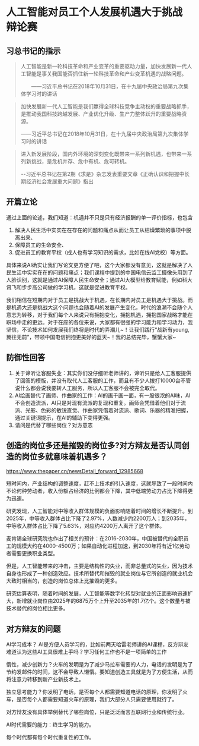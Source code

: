# 人工智能对员工个人发展机遇大于挑战 辩论赛

## 习总书记的指示

> 人工智能是新一轮科技革命和产业变革的重要驱动力量，加快发展新一代人工智能是事关我国能否抓住新一轮科技革命和产业变革机遇的战略问题。
>
> 　　——习近平总书记在2018年10月31日，在十九届中央政治局第九次集体学习时的讲话

> 加快发展新一代人工智能是我们赢得全球科技竞争主动权的重要战略抓手，是推动我国科技跨越发展、产业优化升级、生产力整体跃升的重要战略资源。
>
> ​	——习近平总书记在2018年10月31日，在十九届中央政治局第九次集体学习时的讲话 

> 进入新发展阶段，国内外环境的深刻变化既带来一系列新机遇，也带来一系列新挑战，是危机并存、危中有机、危可转机。
>
> ​	--习近平总书记在第2期《求是》杂志发表重要文章《正确认识和把握中长期经济社会发展重大问题》指出

## 开篇立论

通过上面的论述，我们知道：机遇并不只是只有经济报酬的单一评价指标，也包含

1. 解决人民生活中实实在在存在的问题和痛点从而让员工从枯燥繁琐的事项中脱离出来、
2. 保障员工的生命安全、
3. 促进员工的教育平权（成人也有学习知识的需求，比如在线AI党校）等方面。

具体来说AI确实让我们写论文更方便了吧，这个大家都没有意见，这就是解决了人民生活中实实在在的问题和痛点；我们课程中提到的中国电信云监工摄像头用到了人脸识别，这就是通过AI保障人民生命安全；通过AI大模型给教育赋能，例如科大讯飞和步步高公司做的学习机，这就是促进教育平权。

我们相信在短期内对于员工是挑战大于机遇，在长期内对员工是机遇大于挑战。而是机遇大还是挑战大这个问题也会随着AI的发展产生变化，时代的浪潮不会随个人意志为转移，对于我们每个人来说只有拥抱变化，拥抱机遇，拥抱国家战略才能在职场中走的更远。对于在座的各位来说，大家都有很强的学习能力和学习动力，我坚信，不论技术如何发展我们终将是时代的弄潮儿~！让我们践行“战新有young,翼往无前”，带领中国电信拥抱更美好的蓝天~！我的总结完毕，蟹蟹大家~



## 防御性回答

1. 关于谛听让客服失业：其实你们没仔细听老师讲的，谛听只是给人工客服提供了回答的模版，并没有取代人工客服的工作，而且有不少人拨打10000台不管说什么都会说我要转人工服务，所以人工客服不会被完全取代。
2. AI绘画替代了画师、作曲家的工作：AI的画千画一面，有一股很浓的AI味，AI不会创造流派，AI只是对现有流派的复现和重复。画师会凭借着他们对于流派、光影、色彩的敏锐直觉、作曲家凭借着对流派、歌词、乐器的精准把握，通过关键词提示，在AI的辅助下变得更强。
3. 请问是代替了哪些岗位？对方意志

## 创造的岗位多还是摧毁的岗位多?对方辩友是否认同创造的岗位多就意味着机遇多？

https://www.thepaper.cn/newsDetail_forward_12985668 

短时间内，产业结构的调整速度，赶不上技术的引入速度，这就导致了一段时间内不论何种劳动者，收入份额占经济的比例都会下降，其中低端劳动力占比下降得更为迅速。

研究发现，人工智能对中等收入群体规模的负面影响随着时间的增长不断提升。到2025年，中等收入群体占比下降了2.97%，人数减少约2200万人；到2035年，中等收入群体占比下降了5.63%，对应约4200万人离开了这个群体。

麦肯锡全球研究院也作出了相关的预计：在2016-2030年，中国被替代的全职员工的规模大约在4000-4500万；如果自动化进程加速，到2030年将有近1亿劳动者需要更换职业类型。

但是，人工智能带来的冲击，主要是结构性的失业，而非总量式的失业，因为技术自身也形成了一种创造效应。技术所替代和摧毁的就业岗位与它所创造的就业机会大致时相当的，创造的岗位总体上比摧毁的更多。

研究估算表明，随着时间的发展，人工智能等数字化转型对就业的正面影响迅速扩大，新增就业岗位由2025年的6875万个上升至2035年的1.7亿个。这个数量与被技术替代的岗位相比更多。

## 对方辩友的问题

AI学习成本？ AI是方便人员学习的，比如前两天哈雷老师讲的AI课程，反方辩友难道认为这些AI工具很难上手吗？学习任何工作也不是一项简单的工作

惰性，减少创新力？火车的发明是为了减少马拉车需要的人力，电话的发明是为了节约发邮件的时间，这不会导致人懒惰。要知道创造工具就是为了方便生活，从而将注意力转移到新产业新技术上。

独立思考能力？你发明了电话，是否每个人都需要知道电话的原理，你发明了火车，是否每个人都需要知道火车的原理，我们大部分人只需要使用就行了。

对方辩友没有具体举例替代了哪些岗位，只是泛泛而言互联网行业和传统行业。

AI时代需要的能力：终生学习的能力。

每个时代都有每个时代重复性的工作。

